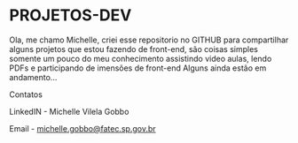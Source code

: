 # PROJETOS-DEV

Ola, me chamo Michelle, criei esse repositorio no GITHUB para compartilhar alguns projetos que estou fazendo de front-end, são coisas simples somente um pouco do meu
conhecimento assistindo video aulas, lendo PDFs e participando de imensões de front-end
Alguns ainda estão em andamento...


Contatos

LinkedIN - Michelle Vilela Gobbo

Email - michelle.gobbo@fatec.sp.gov.br
